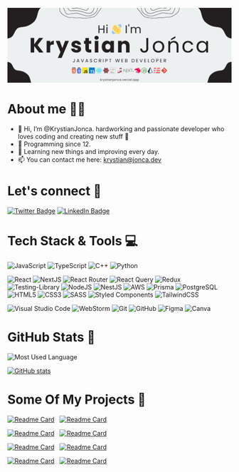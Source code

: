 [![Github Header](./GitHubHeader.png)](https://jonca.dev/)

# About me 👨‍💻

- 👋 Hi, I’m @KrystianJonca. hardworking and passionate developer who loves coding and creating new stuff 🙌
- 👀 Programming since 12.
- 🌱 Learning new things and improving every day.
- 📫 You can contact me here: krystian@jonca.dev

# Let's connect 🤙
[![Twitter Badge](https://img.shields.io/badge/Twitter-1DA1F2?style=for-the-badge&logo=twitter&logoColor=white)](https://twitter.com/KrystianJonca)
[![LinkedIn Badge](https://img.shields.io/badge/LinkedIn-0e76a8?style=for-the-badge&logo=linkedin)](https://linkedin.com/in/krystianjonca)

# Tech Stack & Tools 💻
![JavaScript](https://img.shields.io/badge/JavaScript-F7DF1E?style=for-the-badge&logo=javascript&logoColor=black)
![TypeScript](https://img.shields.io/badge/typescript-%23007ACC.svg?style=for-the-badge&logo=typescript&logoColor=white)
![C++](https://img.shields.io/badge/c++-%2300599C.svg?style=for-the-badge&logo=c%2B%2B&logoColor=white)
![Python](https://img.shields.io/badge/Python-3776AB?style=for-the-badge&logo=python&logoColor=white)

![React](https://img.shields.io/badge/react-%2320232a.svg?style=for-the-badge&logo=react&logoColor=%2361DAFB)
![NextJS](https://img.shields.io/badge/Next-black?style=for-the-badge&logo=next.js&logoColor=white)
![React Router](https://img.shields.io/badge/React_Router-CA4245?style=for-the-badge&logo=react-router&logoColor=white)
![React Query](https://img.shields.io/badge/-React%20Query-FF4154?style=for-the-badge&logo=react%20query&logoColor=white)
![Redux](https://img.shields.io/badge/redux-%23593d88.svg?style=for-the-badge&logo=redux&logoColor=white)
![Testing-Library](https://img.shields.io/badge/-TestingLibrary-%23E33332?style=for-the-badge&logo=testing-library&logoColor=white)
![NodeJS](https://img.shields.io/badge/node.js-6DA55F?style=for-the-badge&logo=node.js&logoColor=white)
![NestJS](https://img.shields.io/badge/nestjs-E0234E?style=for-the-badge&logo=nestjs&logoColor=white)
![AWS](https://img.shields.io/badge/AWS-%23FF9900.svg?style=for-the-badge&logo=amazon-aws&logoColor=white)
![Prisma](https://img.shields.io/badge/Prisma-3982CE?style=for-the-badge&logo=Prisma&logoColor=white)
![PostgreSQL](https://img.shields.io/badge/PostgreSQL-316192?style=for-the-badge&logo=postgresql&logoColor=white)
![HTML5](https://img.shields.io/badge/html5-%23E34F26.svg?style=for-the-badge&logo=html5&logoColor=white)
![CSS3](https://img.shields.io/badge/css3-%231572B6.svg?style=for-the-badge&logo=css3&logoColor=white)
![SASS](https://img.shields.io/badge/Sass-CC6699?style=for-the-badge&logo=sass&logoColor=white)
![Styled Components](https://img.shields.io/badge/styled--components-DB7093?style=for-the-badge&logo=styled-components&logoColor=white)
![TailwindCSS](https://img.shields.io/badge/tailwindcss-%2338B2AC.svg?style=for-the-badge&logo=tailwind-css&logoColor=white)

![Visual Studio Code](https://img.shields.io/badge/Visual%20Studio%20Code-0078d7.svg?style=for-the-badge&logo=visual-studio-code&logoColor=white)
![WebStorm](https://img.shields.io/badge/WebStorm-000000?style=for-the-badge&logo=WebStorm&logoColor=white)
![Git](https://img.shields.io/badge/git-%23F05033.svg?style=for-the-badge&logo=git&logoColor=white)
![GitHub](https://img.shields.io/badge/github-%23121011.svg?style=for-the-badge&logo=github&logoColor=white)
![Figma](https://img.shields.io/badge/figma-%23F24E1E.svg?style=for-the-badge&logo=figma&logoColor=white)
![Canva](https://img.shields.io/badge/Canva-%2300C4CC.svg?style=for-the-badge&logo=Canva&logoColor=white)

# GitHub Stats 📝
![Most Used Language](https://github-readme-stats.vercel.app/api/top-langs/?username=krystianjonca&theme=dark)

[![GitHub stats](https://github-readme-stats.vercel.app/api?username=krystianjonca&theme=dark&show_icons=true)](https://github.com/anuraghazra/github-readme-stats) 

# Some Of My Projects 📏
[![Readme Card](https://github-readme-stats.vercel.app/api/pin/?username=KrystianJonca&repo=full-stack-ecommerce-app&theme=dark)](https://github.com/KrystianJonca/full-stack-ecommerce-app)&nbsp;&nbsp;
[![Readme Card](https://github-readme-stats.vercel.app/api/pin/?username=KrystianJonca&repo=serverless-newsletter-list&theme=dark)](https://github.com/KrystianJonca/serverless-newsletter-list)&nbsp;&nbsp;

[![Readme Card](https://github-readme-stats.vercel.app/api/pin/?username=KrystianJonca&repo=toss-me-a-coin&theme=dark)](https://github.com/KrystianJonca/toss-me-a-coin)&nbsp;&nbsp;
[![Readme Card](https://github-readme-stats.vercel.app/api/pin/?username=KrystianJonca&repo=crypto-dashboard&theme=dark)](https://github.com/KrystianJonca/crypto-dashboard)&nbsp;&nbsp;

[![Readme Card](https://github-readme-stats.vercel.app/api/pin/?username=KrystianJonca&repo=personal-portfolio-blog&theme=dark)](https://github.com/KrystianJonca/personal-portfolio-blog)&nbsp;&nbsp;
[![Readme Card](https://github-readme-stats.vercel.app/api/pin/?username=KrystianJonca&repo=travel-agency-landing-page&theme=dark)](https://github.com/KrystianJonca/travel-agency-landing-page)&nbsp;&nbsp;

[![Readme Card](https://github-readme-stats.vercel.app/api/pin/?username=KrystianJonca&repo=insurance-agent-landing-page&theme=dark)](https://github.com/KrystianJonca/insurance-agent-landing-page)&nbsp;&nbsp;
[![Readme Card](https://github-readme-stats.vercel.app/api/pin/?username=KrystianJonca&repo=wordle-clone&theme=dark)](https://github.com/KrystianJonca/wordle-clone)&nbsp;&nbsp;

<!--
**KrystianJonca/KrystianJonca** is a ✨ _special_ ✨ repository because its `README.md` (this file) appears on your GitHub profile.

Here are some ideas to get you started:

- 🔭 I’m currently working on ...
- 🌱 I’m currently learning ...
- 👯 I’m looking to collaborate on ...
- 🤔 I’m looking for help with ...
- 💬 Ask me about ...
- 📫 How to reach me: ...
- 😄 Pronouns: ...
- ⚡ Fun fact: ...
-->
